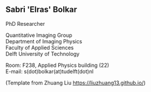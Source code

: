 ## Sabri 'Elras' Bolkar  
PhD Researcher  

Quantitative Imaging Group  
Department of Imaging Physics  
Faculty of Applied Sciences  
Delft University of Technology   

Room: F238, Applied Physics building (22)  
E-mail: s(dot)bolkar(at)tudelft(dot)nl  






(Template from Zhuang Liu https://liuzhuang13.github.io/)
